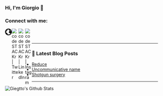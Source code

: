 ### Hi, I'm Giorgio 👋

### Connect with me:

[<img align="left" alt="codeSTACKr.com" width="22px" src="https://raw.githubusercontent.com/iconic/open-iconic/master/svg/globe.svg" />][website]
[<img align="left" alt="codeSTACKr | Twitter" width="22px" src="https://cdn.jsdelivr.net/npm/simple-icons@v3/icons/twitter.svg" />][twitter]
[<img align="left" alt="codeSTACKr | LinkedIn" width="22px" src="https://cdn.jsdelivr.net/npm/simple-icons@v3/icons/linkedin.svg" />][linkedin]
[<img align="left" alt="codeSTACKr | Instagram" width="22px" src="https://cdn.jsdelivr.net/npm/simple-icons@v3/icons/instagram.svg" />][instagram]

<br />
<br />

---

### 📕 Latest Blog Posts
<!-- BLOG-POST-LIST:START -->
- [Reduce](https://https://girgetto-io.netlify.com/reduce/)
- [Uncommunicative name](https://https://girgetto-io.netlify.com/uncomunicative-name/)
- [Shotgun surgery](https://https://girgetto-io.netlify.com/shotgun-surgery/)
<!-- BLOG-POST-LIST:END -->

---

<img align="left" alt="Giegtto's Github Stats" src="https://github-readme-stats.vercel.app/api?username=Girgetto&show_icons=true&hide_border=true" />

[website]: girgetto.github.io/portfolio/
[twitter]: https://twitter.com/__Giorgio_
[instagram]: https://instagram.com/giorgio_grassini
[linkedin]: https://linkedin.com/in/giorgiograssini/